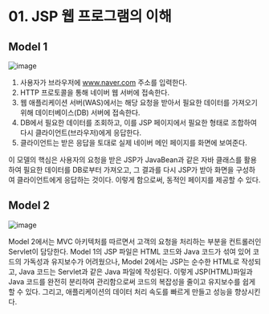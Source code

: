 # 01. JSP 웹 프로그램의 이해
## Model 1
![image](https://github.com/GYUNGAEEEE/WebProgramming/assets/158580466/fe6df07d-5652-4342-b514-bc4f23f839cd)

1. 사용자가 브라우저에 www.naver.com 주소를 입력한다.
2. HTTP 프로토콜을 통해 네이버 웹 서버에 접속한다.
3. 웹 애플리케이션 서버(WAS)에서는 해당 요청을 받아서 필요한 데이터를 가져오기 위해 데이터베이스(DB) 서버에 접속한다.
4. DB에서 필요한 데이터를 조회하고, 이를 JSP 페이지에서 필요한 형태로 조합하여 다시 클라이언트(브라우저)에게 응답한다.
5. 클라이언트는 받은 응답을 토대로 실제 네이버 메인 페이지를 화면에 보여준다.

이 모델의 핵심은 사용자의 요청을 받은 JSP가 JavaBean과 같은 자바 클래스를 활용하여 필요한 데이터를 DB로부터 가져오고, 그 결과를 다시 JSP가 받아 화면을 구성하여 클라이언트에게 응답하는 것이다.
이렇게 함으로써, 동적인 페이지를 제공할 수 있다.

## Model 2
![image](https://github.com/GYUNGAEEEE/WebProgramming/assets/158580466/76e8ac2d-afcb-4877-8a64-3ad6e3c8b09a)

Model 2에서는 MVC 아키텍처를 따르면서 고객의 요청을 처리하는 부분을 컨트롤러인 Servlet이 담당한다.
Model 1의 JSP 파일은 HTML 코드와 Java 코드가 섞여 있어 코드의 가독성과 유지보수가 어려웠으나, Model 2에서는 JSP는 순수한 HTML로 작성되고, Java 코드는 Servlet과 같은 Java 파일에 작성된다.
이렇게 JSP(HTML)파일과 Java 코드를 완전히 분리하여 관리함으로써 코드의 복잡성을 줄이고 유지보수를 쉽게 할 수 있다.
그리고, 애플리케이션의 데이터 처리 속도를 빠르게 만들고 성능을 향상시킨다.
